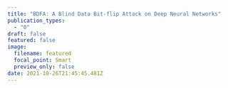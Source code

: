 ```yaml
---
title: "BDFA: A Blind Data Bit-flip Attack on Deep Neural Networks"
publication_types:
  - "0"
draft: false
featured: false
image:
  filename: featured
  focal_point: Smart
  preview_only: false
date: 2021-10-26T21:45:45.481Z
---
```

